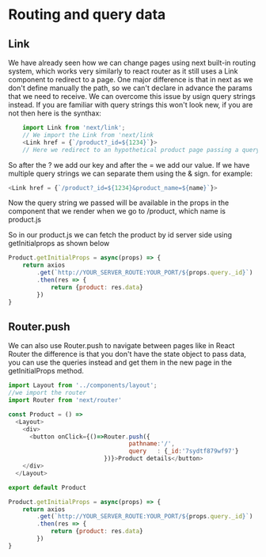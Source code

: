 # Routing and query data

## Link

We have already seen how we can change pages using next built-in routing system, which works very similarly to react router as it still uses a Link component to redirect to a page.
One major difference is that in next as we don't define manually the path, so we can't declare in advance the params that we need to receive.
We can overcome this issue by usign query strings instead.
If you are familiar with query strings this won't look new, if you are not then here is the synthax:
```javascript
    import Link from 'next/link';
    // We import the Link from 'next/link
    <Link href = {`/product?_id=${1234}`}>
    // Here we redirect to an hypothetical product page passing a query string with the key of _id and the value of 1234.
```

So after the ? we add our key and after the = we add our value.
If we have multiple query strings we can separate them using the & sign.
for example:

```javascript
<Link href = {`/product?_id=${1234}&product_name=${name}`}>
```

Now the query string we passed will be available in the props in the component that we render when we go to /product, which name is product.js

So in our product.js we can fetch the product by id server side using getInitialprops as shown below
```javascript
Product.getInitialProps = async(props) => {
    return axios
        .get(`http://YOUR_SERVER_ROUTE:YOUR_PORT/${props.query._id}`)
        .then(res => {
            return {product: res.data}
        })
}
```

## Router.push

We can also use Router.push to navigate between pages like in React Router the difference is that you don't have the state object to pass data,
you can use the queries instead and get them in the new page in the getInitialProps method.
```javascript
import Layout from '../components/layout';
//we import the router
import Router from 'next/router'

const Product = () => 
  <Layout>
    <div>
      <button onClick={()=>Router.push({
      	                          pathname:'/',
      	                          query   : {_id:'7sydtf879wf97'}
      	                   })}>Product details</button>
    </div>
  </Layout>

export default Product
```

```javascript
Product.getInitialProps = async(props) => {
    return axios
        .get(`http://YOUR_SERVER_ROUTE:YOUR_PORT/${props.query._id}`)
        .then(res => {
            return {product: res.data}
        })
}
```
